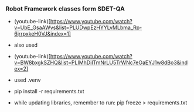 ### Robot Framework classes form SDET-QA

- (youtube-link)[https://www.youtube.com/watch?v=UbE_GsaAWvs&list=PLUDwpEzHYYLvMLbma_Rp-6jrrpxkeH0VJ&index=1]
- also used
- (youtube-link)[https://www.youtube.com/watch?v=BW8bxgkSZHQ&list=PLIMhDiITmNrLU5TrWNc7eOaEYJ1w8dBo3&index=2]


- used .venv
- pip install -r requirements.txt
- while updating libraries, remember to run: pip freeze > requirements.txt
  